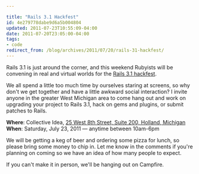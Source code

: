```yaml
---

title: "Rails 3.1 Hackfest"
id: 4e279778dabe9d6a5b004804
updated: 2011-07-23T10:55:09-04:00
date: 2011-07-20T23:05:00-04:00
tags:
- code
redirect_from: /blog/archives/2011/07/20/rails-31-hackfest/
---
```


Rails 3.1 is just around the corner, and this weekend Rubyists will be convening in real and virtual worlds for the [Rails 3.1 hackfest](http://weblog.rubyonrails.org/2011/7/14/rails-3-1-hackfest).

We all spend a little too much time by ourselves staring at screens, so why don't we get together and have a little awkward social interaction? I invite anyone in the greater West Michigan area to come hang out and work on upgrading your project to Rails 3.1, hack on gems and plugins, or submit patches to Rails.

**Where**: Collective Idea, [25 West 8th Street, Suite 200, Holland, Michigan](http://maps.google.com/maps?q=25+West+8th+Street,+Suite+200,+Holland,+MI)
**When**: Saturday, July 23, 2011 — anytime between 10am-6pm

We will be getting a keg of beer and ordering some pizza for lunch, so please bring some money to chip in. Let me know in the comments if you're planning on coming so we have an idea of how many people to expect.

If you can't make it in person, we'll be hanging out on Campfire.
